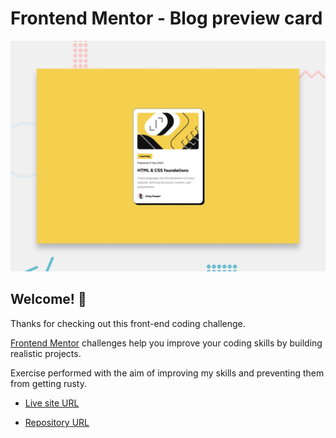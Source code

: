 # Frontend Mentor - Blog preview card

![Design preview for the Blog preview card coding challenge](./preview.jpg)

## Welcome! 👋

Thanks for checking out this front-end coding challenge.

[Frontend Mentor](https://www.frontendmentor.io) challenges help you improve your coding skills by building realistic projects.

Exercise performed with the aim of improving my skills and preventing them from getting rusty.


* [Live site URL](https://barriedirk.github.io/frontend-mentor-exercise-02-blog-preview-card/)

* [Repository URL](https://github.com/barriedirk/frontend-mentor-exercise-02-blog-preview-card)
